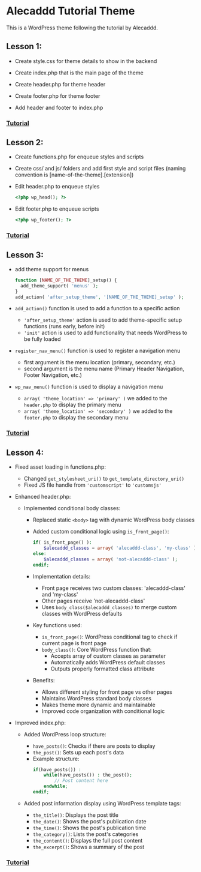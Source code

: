 # Alecaddd Tutorial Theme

This is a WordPress theme following the tutorial by Alecaddd.

## Lesson 1:
- Create style.css for theme details to show in the backend

- Create index.php that is the main page of the theme

- Create header.php for theme header

- Create footer.php for theme footer

- Add header and footer to index.php

### [Tutorial](https://www.youtube.com/watch?v=oTRZYnYQlmo&list=PLriKzYyLb28nUFbe0Y9d-19uVkOnhYxFE)

## Lesson 2:
- Create functions.php for enqueue styles and scripts

- Create css/ and js/ folders and add first style and script files (naming convention is [name-of-the-theme].[extension])

- Edit header.php to enqueue styles 
  ``` php
  <?php wp_head(); ?>
  ``` 

- Edit footer.php to enqueue scripts 
  ``` php
  <?php wp_footer(); ?>
  ``` 

### [Tutorial](https://www.youtube.com/watch?v=NF6r3Ejpris&list=PLriKzYyLb28nUFbe0Y9d-19uVkOnhYxFE)

## Lesson 3:

- add theme support for menus
  ``` php
  function [NAME_OF_THE_THEME]_setup() {
    add_theme_support( 'menus' );
  }
  add_action( 'after_setup_theme', '[NAME_OF_THE_THEME]_setup' );
  ```

- ``` add_action() ``` function is used to add a function to a specific action
  - ``` 'after_setup_theme' ``` action is used to add theme-specific setup functions (runs early, before init)
  - ``` 'init' ``` action is used to add functionality that needs WordPress to be fully loaded

- ``` register_nav_menu() ``` function is used to register a navigation menu
  - first argument is the menu location (primary, secondary, etc.)
  - second argument is the menu name (Primary Header Navigation, Footer Navigation, etc.)

- ``` wp_nav_menu() ``` function is used to display a navigation menu
  - ``` array( 'theme_location' => 'primary' ) ``` we added to the ```header.php``` to display the primary menu
  - ``` array( 'theme_location' => 'secondary' ) ``` we added to the ```footer.php``` to display the secondary menu


### [Tutorial](https://www.youtube.com/watch?v=Sz0z-Gyp3nA&list=PLriKzYyLb28nUFbe0Y9d-19uVkOnhYxFE)

## Lesson 4:

- Fixed asset loading in functions.php:
  - Changed ```get_stylesheet_uri()``` to ```get_template_directory_uri()```
  - Fixed JS file handle from ```'customscript'``` to ```'customsjs'```

- Enhanced header.php:
  - Implemented conditional body classes:
    - Replaced static ```<body>``` tag with dynamic WordPress body classes
    - Added custom conditional logic using ```is_front_page()```:
      ```php
      if( is_front_page() ):
          $alecaddd_classes = array( 'alecaddd-class', 'my-class' );
      else:
          $alecaddd_classes = array( 'not-alecaddd-class' );
      endif;
      ```
    - Implementation details:
      - Front page receives two custom classes: 'alecaddd-class' and 'my-class'
      - Other pages receive 'not-alecaddd-class'
      - Uses ```body_class($alecaddd_classes)``` to merge custom classes with WordPress defaults
    
    - Key functions used:
      - ```is_front_page()```: WordPress conditional tag to check if current page is front page
      - ```body_class()```: Core WordPress function that:
        - Accepts array of custom classes as parameter
        - Automatically adds WordPress default classes
        - Outputs properly formatted class attribute
    
    - Benefits:
      - Allows different styling for front page vs other pages
      - Maintains WordPress standard body classes
      - Makes theme more dynamic and maintainable
      - Improved code organization with conditional logic

- Improved index.php:
  - Added WordPress loop structure:
    - ```have_posts()```: Checks if there are posts to display
    - ```the_post()```: Sets up each post's data
    - Example structure:
      ```php
      if(have_posts()) :
          while(have_posts()) : the_post();
              // Post content here
          endwhile;
      endif;
      ```
  
  - Added post information display using WordPress template tags:
    - ```the_title()```: Displays the post title
    - ```the_date()```: Shows the post's publication date
    - ```the_time()```: Shows the post's publication time
    - ```the_category()```: Lists the post's categories
    - ```the_content()```: Displays the full post content
    - ```the_excerpt()```: Shows a summary of the post
  

### [Tutorial](https://www.youtube.com/watch?v=pJ4NTBdvyj4&list=PLriKzYyLb28nUFbe0Y9d-19uVkOnhYxFE)